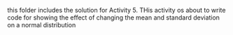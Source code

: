 this folder includes the solution for Activity 5. 
THis activity os about to write code for showing the effect of changing the mean and standard deviation on a normal distribution
